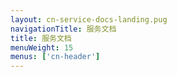 ```yaml
---
layout: cn-service-docs-landing.pug
navigationTitle: 服务文档
title: 服务文档
menuWeight: 15
menus: ['cn-header']
---
```

